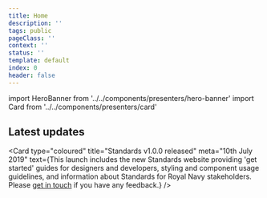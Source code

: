 ```yaml
---
title: Home
description: ''
tags: public
pageClass: ''
context: ''
status: ''
template: default
index: 0
header: false
---
```


import HeroBanner from '../../components/presenters/hero-banner'
import Card from '../../components/presenters/card'

<HeroBanner 
  title="Design your application using NELSON styles and components" text="Use this design system to build applications and services for the Royal Navy. The website includes guidance, a component library and prototyping tools. Use these to save time and give users a consistent experience that meets the NELSON Standard." 
  ctaText="Get started" 
  ctaLink="/get-started"
/>

<section class="m:h_f m:h_f-align-start h_mt-8 m:h_mb-8">
  <Card 
    type="border" 
    title="Styles" 
    text="Make your service look like it's for the Royal Navy with guides for applying colour, typography and spacing." 
    linkText="View styles" 
    linkHref="/styles"
    className="m:h_f-1 m:h_mr-4"
  />

  <Card 
    type="border" 
    title="Components" 
    text="Save time with reusable, accessible components for forms, navigation, cards and more." 
    linkText="View components" 
    linkHref="/components" 
    className="m:h_f-1  m:h_ml-4 h_mt-8 m:h_mt-0"
  />
</section>

<section class="h_mt-8 h_mb-8">
  <h2>Latest updates</h2>

  <Card 
    type="coloured" 
    title="Standards v1.0.0 released" 
    meta="10th July 2019"
    text={<span>This launch includes the new Standards website providing 'get started' guides for designers and developers, styling and component usage guidelines, and information about Standards for Royal Navy stakeholders. Please <a href="/contact">get in touch</a> if you have any feedback.</span>}
  />
</section>

<section class="h_mt-8 h_mb-8">
  <Card 
    type="borderless" 
    title="Contact us" 
    text="Contact the NELSON Standards team to find out more about design in the Royal Navy, request a new component, ask questions and give feedback." 
    linkText="Contact" 
    linkHref="/contact" 
  />
</section>
